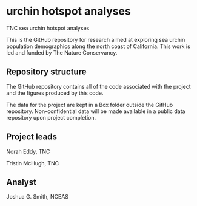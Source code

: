 # urchin hotspot analyses
TNC sea urchin hotspot analyses

This is the GitHub repository for research aimed at exploring sea urchin population demographics along the north coast of California. This work is led and funded by The Nature Conservancy.

## Repository structure

The GitHub repository contains all of the code associated with the project and the figures produced by this code. 

The data for the project are kept in a Box folder outside the GitHub repository. Non-confidential data will be made available in a public data repository upon project completion.

## Project leads
Norah Eddy, TNC

Tristin McHugh, TNC

## Analyst
Joshua G. Smith, NCEAS

